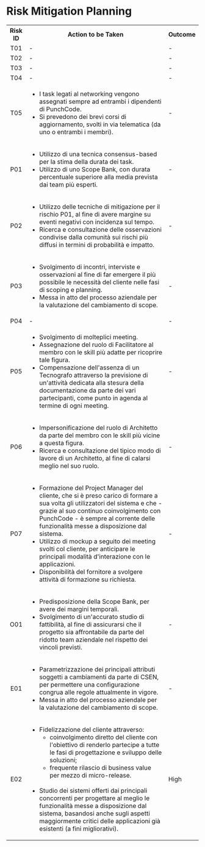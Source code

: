
# Risk Mitigation Planning

<table>
  <tr>
    <th>Risk ID</th>
    <th>Action to be Taken</th>
    <th>Outcome</th>
  </tr>
  <tr>
    <td align="center">T01</td>
    <td>-</td>
    <td>-</td>
  </tr>
  <tr>
    <td align="center">T02</td>
    <td>-</td>
    <td>-</td>
  </tr>
  <tr>
    <td align="center">T03</td>
    <td>-</td>
    <td>-</td>
  </tr>
  <tr>
    <td align="center">T04</td>
    <td>-</td>
    <td>-</td>
  </tr>
  <tr>
    <td align="center">T05</td>
    <td>
        <ul>
            <li>I task legati al networking vengono assegnati sempre ad entrambi i dipendenti di PunchCode.</li>
            <li>Si prevedono dei brevi corsi di aggiornamento, svolti in via telematica (da uno o entrambi i membri).</li>
        </ul>
    </td>
    <td>-</td>
  </tr>
<!-- Stime delle durate dei task potrebbero essere inaccurate -->
  <tr>
    <td align="center">P01</td>
    <td>
        <ul>
            <li>Utilizzo di una tecnica consensus-based per la stima della durata dei task.</li>
            <li>Utilizzo di uno Scope Bank, con durata percentuale superiore alla media prevista dai team più esperti.</li>
        </ul>
    </td>
    <td>-</td>
  </tr>
  <!-- Assenza di esperienza -> stimiamo male i rischi e l'impatto di esso -->
  <tr>
    <td align="center">P02</td>
    <td>
        <ul>
            <li>Utilizzo delle tecniche di mitigazione per il rischio P01, al fine di avere margine su eventi negativi con incidenza sul tempo.</li>
            <li>Ricerca e consultazione delle osservazioni condivise dalla comunità sui rischi più diffusi in termini di probabilità e impatto.</li>
        </ul>
    </td>
    <td>-</td>
  </tr>
  <tr>
  <!-- richieste di scope sono significative e frequenti -->
    <td align="center">P03</td>
    <td>
        <ul>
            <li>Svolgimento di incontri, interviste e osservazioni al fine di far emergere il più possibile le necessità del cliente nelle fasi di scoping e planning.</li>
            <li>Messa in atto del processo aziendale per la valutazione del cambiamento di scope.</li>
        </ul>
    </td>
    <td>-</td>
  </tr>
  <tr>
    <td align="center">P04</td>
    <td>-</td>
    <td>-</td>
  </tr>
  <tr>
    <!-- figure inesperte nella conduzione dei meeting -->
    <td align="center">P05</td>
    <td>
        <ul>
            <li>Svolgimento di molteplici meeting.</li>
            <li>Assegnazione del ruolo di Facilitatore al membro con le skill più adatte per ricoprire tale figura.</li>
            <li>Compensazione dell'assenza di un Tecnografo attraverso la previsione di un'attività dedicata alla stesura della documentazione da parte dei vari partecipanti, come punto in agenda al termine di ogni meeting.</li>
        </ul>
    </td>
    <td>-</td>
  </tr>
  <tr>
    <!-- tu fai il pm ma fai anche l'architetto -->
    <td align="center">P06</td>
    <td>
        <ul>
            <li>Impersonificazione del ruolo di Architetto da parte del membro con le skill più vicine a questa figura.</li>
            <li>Ricerca e consultazione del tipico modo di lavore di un Architetto, al fine di calarsi meglio nel suo ruolo.</li>
        </ul>
    </td>
    <td>-</td>
  </tr>
  <tr>
    <!-- scarsa competenza utilizzatori - innefficiente -->
    <td align="center">P07</td>
    <td>
        <ul>
            <li>Formazione del Project Manager del cliente, che si è preso carico di formare a sua volta gli utilizzatori del sistema e che - grazie al suo continuo coinvolgimento con PunchCode - è sempre al corrente delle funzionalità messe a disposizione dal sistema.</li>
            <li>Utilizzo di mockup a seguito dei meeting svolti col cliente, per anticipare le principali modalità d'interazione con le applicazioni.</li>
            <li>Disponibilità del fornitore a svolgere attività di formazione su richiesta.</li>
        </ul>
    </td>
    <td>-</td>
  </tr>
  <tr>
    <!-- ridotto numero dei dipendenti -->
    <td align="center">O01</td>
    <td>
      <ul>
            <li>Predisposizione della Scope Bank, per avere dei margini temporali.</li>
            <li>Svolgimento di un'accurato studio di fattibilità, al fine di assicurarsi che il progetto sia affrontabile da parte del ridotto team aziendale nel rispetto dei vincoli previsti.</li>
      </ul>
    </td>
    <td>-</td>
  </tr>
  <tr>
    <!-- modifiche delle regole delle competizioni -->
    <td align="center">E01</td>
    <td>
      <ul>
            <li>Parametrizzazione dei principali attributi soggetti a cambiamenti da parte di CSEN, per permettere una configurazione congrua alle regole attualmente in vigore.</li>
            <li>Messa in atto del processo aziendale per la valutazione del cambiamento di scope.</li>
      </ul>
    </td>
    <td>-</td>
  </tr>
  <tr>
  <!-- annullamento progetto da parte di CSEN -->
    <td align="center">E02</td>
    <td>
      <ul>
            <li>
              Fidelizzazione del cliente attraverso:
              <ul>
                <li>coinvolgimento diretto del cliente con l'obiettivo di renderlo partecipe a tutte le fasi di progettazione e sviluppo delle soluzioni;</li>
                <li>frequente rilascio di business value per mezzo di micro-release.</li>
              </ul>
            </li>
            <br/>       
            <li>Studio dei sistemi offerti dai principali concorrenti per progettare al meglio le funzionalità messe a disposizione dal sistema, basandosi anche sugli aspetti maggiormente critici delle applicazioni già esistenti (a fini migliorativi).</li>
      </ul>
    </td>
    <td>High</td>
  </tr>
</table>